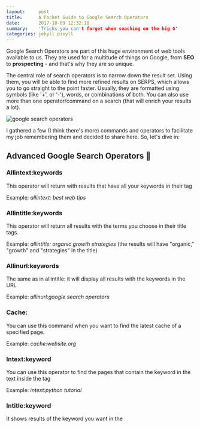 ```yaml
---
layout:     post
title:      A Pocket Guide to Google Search Operators 
date:       2017-10-09 12:32:18
summary:    'Tricks you can't forget when seaching on the big G'
categories: jekyll pixyll
---
```


Google Search Operators are part of this huge environment of web tools available to us. They are used for a multitude of things on Google, from **SEO** to **prospecting** - and that's why they are so unique.
  

The central role of search operators is to narrow down the result set. Using them, you will be able to find more refined results on SERPS, which allows you to go straight to the point faster. Usually, they are formatted using symbols (like '+', or '-'), words, or combinations of both. You can also use more than one operator/command on a search (that will enrich your results a lot).    

![google search operators](https://image.ibb.co/bup1jR/search_operators.png)

I gathered a few (I think there's more) commands and operators to facilitate my job remembering them and decided to share here. So, let's dive in: 

## Advanced Google Search Operators 🦅 

### Allintext:keywords
This operator will return with results that have all your keywords in their <body> tag 

Example: _allintext: best web tips_

### Allintitle:keywords
This operator will return all results with the terms you choose in their title tags. 

Example: _allintitle: organic growth strategies_ (the results will have "organic," "growth" and "strategies" in the title) 

### Allinurl:keywords
The same as in allintitle: it will display all results with the keywords in the URL 

Example: _allinurl:google search operators_

### Cache:
You can use this command when you want to find the latest cache of a specified page.

Example: _cache:website.org_


### Intext:keyword
You can use this operator to find the pages that contain the keyword in the text inside the <body> tag 

Example: _intext:python tutorial_

### Intitle:keyword
It shows results of the keyword you want in the <title> tag.

Example: _easy recipe intitle:chocolate_ (it will return all 'easy recipe' results with 'chocolate' in their titles) 

### Inurl:keyword
Not very difficult to guess, right? It displays pages with the specific keyword on the URL. 

Example: _site:wikipedia.com inurl:Brazil_ (return all pages in Wikipedia with 'Brazil' in the URL) 

### Site:loreipsum.com + keyword
This is one of the most used operators. We can use it to query pages of a specific domain. Without the keyword, you can check all pages indexed by Google. 

With a keyword, Google will return all pages from that site with that keyword. 

Example: _site:thinkgeek.com_ (all pages indexed by Google)

_site:thinkgeek.com nerf guns_ (all pages with the keyword "nerf guns") 



## Advanced Google Search Commands 🦉

### AND
Using this command, Google search result will show pages that meet all the search queries criteria. 

Example: _site:linkedin.com AND intitle:seo AND intext:link building,_

### OR
The OR command is used to find the search results that meet one of the search query criteria defined. 

Example:_allintext:"hitchhikers guide" OR allinurl:scifi books._ (the results will either have 'hitchhikers guide' in the body text or scifi and book in the URL)


### -keyword (minus)
Using a minus (-) Google will filter and exclude all the results that have that keyword or page.

Example: _best keyword tool -semrush.com_

### +keyword (plus)
You can use a plus (+) to add keywords that you want to be in the search results.

Example:_growth + SEO_

### *
You can use an asterisk (*) instead of any unknown or “wildcard” term. 

Example: _“senior digital *”_

### Related:website.com
You can use this command when you want to find the websites related to another page. 

Example: _related:website.com_

### "Search term here"
When using quotation marks with a search term, Google will return the results with that exact phrase. Very useful when searching for names, products, etc.

Example:  "_The Universe in a Nutshell"_



## Time to mix them up 🍹

Using more than one command or operator you can have more detailed research, and the results will be more on the track of what you want. Few things you can do mixing operators and commands are: 

- Find repeated content on a domain

Let's say your are performing an SEO audit for a client and you want to know how many pages it has on Google with the keyword "audit tools". This is one strategy to avoid keyword cannibalization and repeated contet. You can simply type on Google: 

{% highlight google %}
site:loremipsum.com AND allintitile:audit tools
{% endhighlight  %}

You can also use other operators such as "intext:audit tools" or "allinurl:audit tools", that's up to you! 

- Find contacs on LinkedIn using peripheral information 

By peripheral, I mean non-direct information. For example, you'd like to find people who work in Marketing at Google in LinkedIn's public domain (/in). You could go for: 

{% highlight google %}
"* marketing * at google" inurl:linkedin.com/in site:linkedin.com
{% endhighlight  %}

- Find opportunities for guest posting for link building  

If you are looking for news oppotunities to create content for others and build a link building strategy from there, you can try this queries on Google:   

{% highlight google %}
 [your key phrase] blogs inurl:guest-post
 {% endhighlight  %}
 
Then you can start prospecting better :) 

## Conclusion 🤞
As you can see, Google not only is the best search engine machine in the whole wide world web, but is also an information plataform on its own, and it allows you to navigate better between its search results. 

Commands and operators are time saving, practical and a very good way to find more relevant results. So, next time you go to the big G, remember those 'cause they can save you a lifetime! 

See ya!
